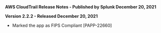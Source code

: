 **AWS CloudTrail Release Notes - Published by Splunk December 20, 2021**


**Version 2.2.2 - Released December 20, 2021**

* Marked the app as FIPS Compliant [PAPP-22660]

